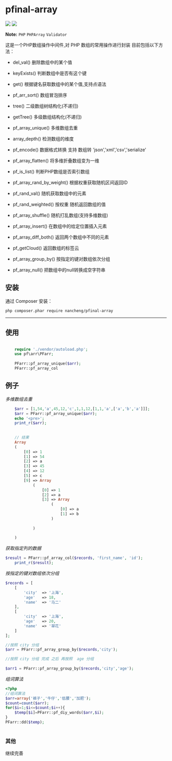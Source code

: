 # pfinal-array

![](https://img.shields.io/apm/l/vim-mode.svg)
[![](https://img.shields.io/badge/Downloads-4k-red.svg)](https://packagist.org/packages/nancheng/pfinal-array)


**Note:** ```PHP``` ```PHPArray``` ```Validator```

这是一个PHP数组操作中间件,对 PHP 数组的常用操作进行封装
目前包括以下方法：

- del_val()     删除数组中的某个值
- keyExists()   判断数组中是否有这个键
- get()         根据键名获取数组中的某个值,支持点语法
- pf_arr_sort() 数组冒泡排序
- tree()        二级数组树结构化(不递归)
- getTree()     多级数组结构化(不递归)
- pf_array_unique()   多维数组去重 
- array_depth()       检测数组的维度
- pf_encode()         数据格式转换
    支持 数组转 'json','xml','csv','serialize'
    
    
    
- pf_array_flatten()        将多维折叠数组变为一维
- pf_is_list()              判断PHP数组是否索引数组
- pf_array_rand_by_weight() 根据权重获取随机区间返回ID
- pf_rand_val()      随机获取数组中的元素
- pf_rand_weighted() 按权重 随机返回数组的值
- pf_array_shuffle() 随机打乱数组(支持多维数组)
- pf_array_insert()  在数组中的给定位置插入元素
- pf_array_diff_both()    返回两个数组中不同的元素
- pf_getCloud()      返回数组的标签云
- pf_array_group_by() 按指定的键对数组依次分组
- pf_array_null()    把数组中的null转换成空字符串

## 安装

通过 Composer 安装：

    php composer.phar require nancheng/pfinal-array
---

## 使用

```php

    require './vendor/autoload.php';
    use pf\arr\PFarr;
    
    PFarr::pf_array_unique($arr);
    PFarr::pf_array_col
```

## 例子


*多维数组去重*

```php
    $arr = [1,54,'a',45,12,'c',1,1,12,[1,1,'a',['a','b','a']]];
    $arr = PFarr::pf_array_unique($arr);
    echo '<pre>';
    print_r($arr);
        
    
    // 结果
    Array
    (
        [0] => 1
        [1] => 54
        [2] => a
        [3] => 45
        [4] => 12
        [5] => c
        [9] => Array
            (
                [0] => 1
                [2] => a
                [3] => Array
                    (
                        [0] => a
                        [1] => b
                    )
    
            )
    
    )
```

*获取指定列的数据*

```php
$result = PFarr::pf_array_col($records, 'first_name', 'id');
    print_r($result);
```

*按指定的键对数组依次分组*

```php
$records = [
    [
        'city'  => '上海',
        'age'   => 18,
        'name'  => '马二'
    ],
    [
        'city'  => '上海',
        'age'   => 20,
        'name'  => '翠花'
    ]
];

//按照 city 分组 
$arr = PFarr::pf_array_group_by($records,'city');

//按照 city 分组 完成 之后 再按照  age 分组
   
$arr1 = PFarr::pf_array_group_by($records,'city','age');

```
*组词算法*
```php
<?php
//组词算法  
$arr=array('裤子','牛仔','低腰','加肥');  
$count=count($arr);  
for($i=1;$i<=$count;$i++){  
    $temp[$i]=PFarr::pf_diy_words($arr,$i);  
}  
PFarr::dd($temp);
  

```
### 其他

继续完善
